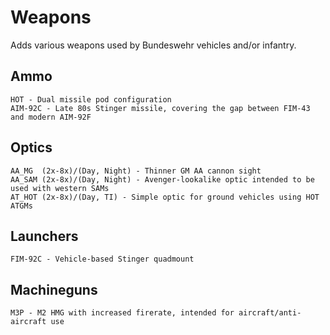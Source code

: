 # Weapons
Adds various weapons used by Bundeswehr vehicles and/or infantry.

## Ammo
    HOT - Dual missile pod configuration
    AIM-92C - Late 80s Stinger missile, covering the gap between FIM-43 and modern AIM-92F

## Optics
    AA_MG  (2x-8x)/(Day, Night) - Thinner GM AA cannon sight
    AA_SAM (2x-8x)/(Day, Night) - Avenger-lookalike optic intended to be used with western SAMs 
    AT_HOT (2x-8x)/(Day, TI) - Simple optic for ground vehicles using HOT ATGMs

## Launchers
    FIM-92C - Vehicle-based Stinger quadmount

## Machineguns
    M3P - M2 HMG with increased firerate, intended for aircraft/anti-aircraft use
